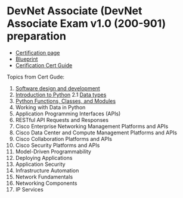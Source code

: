 # DevNet Associate (DevNet Associate Exam v1.0 (200-901) preparation

- [Certification page](https://learningnetwork.cisco.com/s/devnet-associate)
- [Blueprint](https://www.cisco.com/c/dam/en_us/training-events/le31/le46/cln/marketing/exam-topics/200-901-DEVASC.pdf)
- [Cerification Cert Guide](https://www.ciscopress.com/store/cisco-certified-devnet-associate-devasc-200-901-official-9780136642961)

Topics from Cert Gude:
1. [Software design and development](https://github.com/04foxsec/DEVASC_prep/blob/main/01_sw_dnd.md)
2. [Introduction to Python](https://github.com/04foxsec/DEVASC_prep/blob/main/02_python_basics.md)
  2.1 [Data types](https://github.com/04foxsec/DEVASC_prep/blob/main/02_python_data_types.md)
3. [Python Functions, Classes, and Modules](https://github.com/04foxsec/DEVASC_prep/blob/main/02_python_functions_classes_modules.md)
4. Working with Data in Python
5. Application Programming Interfaces (APIs)
6. RESTful API Requests and Responses
7. Cisco Enterprise Networking Management Platforms and APIs
8. Cisco Data Center and Compute Management Platforms and APIs
9. Cisco Collaboration Platforms and APIs
10. Cisco Security Platforms and APIs
11. Model-Driven Programmability
12. Deploying Applications
13. Application Security
14. Infrastructure Automation
15. Network Fundamentals
16. Networking Components
17. IP Services


